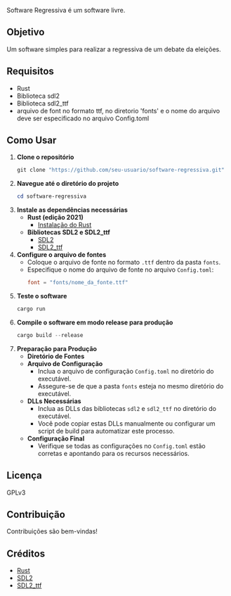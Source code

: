 Software Regressiva é um software livre.

## Objetivo

Um software simples para realizar a regressiva de um debate da eleições.

## Requisitos

- Rust
- Biblioteca sdl2 
- Biblioteca sdl2_ttf 
- arquivo de font no formato ttf, no diretorio 'fonts' e o nome do arquivo deve ser especificado no arquivo Config.toml

## Como Usar

1. **Clone o repositório**
   ```powershell
   git clone "https://github.com/seu-usuario/software-regressiva.git"
   ```
2. **Navegue até o diretório do projeto**
   ```powershell
   cd software-regressiva
   ```
3. **Instale as dependências necessárias**
   - **Rust (edição 2021)**
     - [Instalação do Rust](https://www.rust-lang.org/tools/install)
   - **Bibliotecas SDL2 e SDL2_ttf** 
        - [SDL2](https://www.libsdl.org/)
        - [SDL2_ttf](https://www.libsdl.org/projects/SDL_ttf/)
4. **Configure o arquivo de fontes**
   - Coloque o arquivo de fonte no formato `.ttf` dentro da pasta `fonts`.
   - Especifique o nome do arquivo de fonte no arquivo `Config.toml`:
     ```toml
     font = "fonts/nome_da_fonte.ttf"
     ```
5. **Teste o software**
   ```powershell
   cargo run
   ```
6. **Compile o software em modo release para produção**
   ```powershell
   cargo build --release
   ```
7. **Preparação para Produção**
   - **Diretório de Fontes**
   - **Arquivo de Configuração**
     - Inclua o arquivo de configuração `Config.toml` no diretório do executável.
     - Assegure-se de que a pasta `fonts` esteja no mesmo diretório do executável.
   - **DLLs Necessárias**
     - Inclua as DLLs das bibliotecas `sdl2` e `sdl2_ttf` no diretório do executável.
     - Você pode copiar estas DLLs manualmente ou configurar um script de build para automatizar este processo.
   - **Configuração Final**
     - Verifique se todas as configurações no `Config.toml` estão corretas e apontando para os recursos necessários.


## Licença

GPLv3

## Contribuição

Contribuições são bem-vindas!

## Créditos

- [Rust](https://www.rust-lang.org/)
- [SDL2](https://www.libsdl.org/)
- [SDL2_ttf](https://www.libsdl.org/projects/SDL_ttf/)